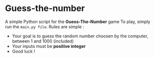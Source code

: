 # Guess-the-number
A simple Python script for the **Guess-The-Number** game
To play, simply run the ```main.py file```.
Rules are simple :
* Your goal is to guess the random number choosen by the computer, between 1 and 1000 (included)
* Your inputs must be **positive integer**
* Good luck !
